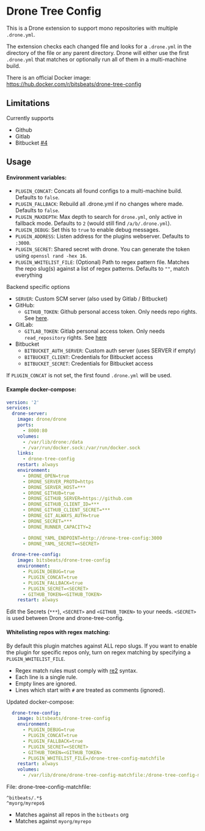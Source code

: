 # Drone Tree Config

This is a Drone extension to support mono repositories with multiple `.drone.yml`.

The extension checks each changed file and looks for a `.drone.yml` in the directory of the file or any parent directory. Drone will either use the first `.drone.yml` that matches or optionally run all of them in a multi-machine build.

There is an official Docker image: https://hub.docker.com/r/bitsbeats/drone-tree-config

## Limitations

Currently supports 

* Github
* Gitlab
* Bitbucket [#4](https://github.com/bitsbeats/drone-tree-config/pull/4)

## Usage

#### Environment variables:

- `PLUGIN_CONCAT`: Concats all found configs to a multi-machine build. Defaults to `false`.
- `PLUGIN_FALLBACK`: Rebuild all .drone.yml if no changes where made. Defaults to `false`.
- `PLUGIN_MAXDEPTH`: Max depth to search for `drone.yml`, only active in fallback mode. Defaults to `2` (would still find `/a/b/.drone.yml`).
- `PLUGIN_DEBUG`: Set this to `true` to enable debug messages.
- `PLUGIN_ADDRESS`: Listen address for the plugins webserver. Defaults to `:3000`.
- `PLUGIN_SECRET`: Shared secret with drone. You can generate the token using `openssl rand -hex 16`.
- `PLUGIN_WHITELIST_FILE`: (Optional) Path to regex pattern file. Matches the repo slug(s) against a list of regex patterns. Defaults to `""`, match everything

Backend specific options

- `SERVER`: Custom SCM server (also used by Gitlab / Bitbucket)
- GitHub:
  - `GITHUB_TOKEN`: Github personal access token. Only needs repo rights. See [here][1].
- GitLab:
  - `GITLAB_TOKEN`: Gitlab personal access token. Only needs `read_repository` rights. See [here][2]
- Bitbucket
  - `BITBUCKET_AUTH_SERVER`: Custom auth server (uses SERVER if empty)
  - `BITBUCKET_CLIENT`: Credentials for Bitbucket access
  - `BITBUCKET_SECRET`: Credentials for Bitbucket access

If `PLUGIN_CONCAT` is not set, the first found `.drone.yml` will be used.

#### Example docker-compose:

```yaml
version: '2'
services:
  drone-server:
    image: drone/drone
    ports:
      - 8000:80
    volumes:
      - /var/lib/drone:/data
      - /var/run/docker.sock:/var/run/docker.sock
    links:
      - drone-tree-config
    restart: always
    environment:
      - DRONE_OPEN=true
      - DRONE_SERVER_PROTO=https
      - DRONE_SERVER_HOST=***
      - DRONE_GITHUB=true
      - DRONE_GITHUB_SERVER=https://github.com
      - DRONE_GITHUB_CLIENT_ID=***
      - DRONE_GITHUB_CLIENT_SECRET=***
      - DRONE_GIT_ALWAYS_AUTH=true
      - DRONE_SECRET=***
      - DRONE_RUNNER_CAPACITY=2

      - DRONE_YAML_ENDPOINT=http://drone-tree-config:3000
      - DRONE_YAML_SECRET=<SECRET>

  drone-tree-config:
    image: bitsbeats/drone-tree-config
    environment:
      - PLUGIN_DEBUG=true
      - PLUGIN_CONCAT=true
      - PLUGIN_FALLBACK=true
      - PLUGIN_SECRET=<SECRET>
      - GITHUB_TOKEN=<GITHUB_TOKEN>
    restart: always
```

Edit the Secrets (`***`), `<SECRET>` and `<GITHUB_TOKEN>` to your needs. `<SECRET>` is used between Drone and drone-tree-config.

#### Whitelisting repos with regex matching:

By default this plugin matches against ALL repo slugs. If you want to enable the plugin for specific repos only, turn on
regex matching by specifying a `PLUGIN_WHITELIST_FILE`.

* Regex match rules must comply with [re2][3] syntax.
* Each line is a single rule.
* Empty lines are ignored.
* Lines which start with `#` are treated as comments (ignored).

Updated docker-compose:

```yaml
  drone-tree-config:
    image: bitsbeats/drone-tree-config
    environment:
      - PLUGIN_DEBUG=true
      - PLUGIN_CONCAT=true
      - PLUGIN_FALLBACK=true
      - PLUGIN_SECRET=<SECRET>
      - GITHUB_TOKEN=<GITHUB_TOKEN>
      - PLUGIN_WHITELIST_FILE=/drone-tree-config-matchfile
    restart: always
    volumes:
      - /var/lib/drone/drone-tree-config-matchfile:/drone-tree-config-matchfile
```

File: drone-tree-config-matchfile:

```text
^bitbeats/.*$
^myorg/myrepo$
```

* Matches against all repos in the `bitbeats` org 
* Matches against `myorg/myrepo`

[1]: https://help.github.com/en/articles/creating-a-personal-access-token-for-the-command-line
[2]: https://docs.gitlab.com/ee/user/profile/personal_access_tokens.html
[3]: https://github.com/google/re2/wiki/Syntax
